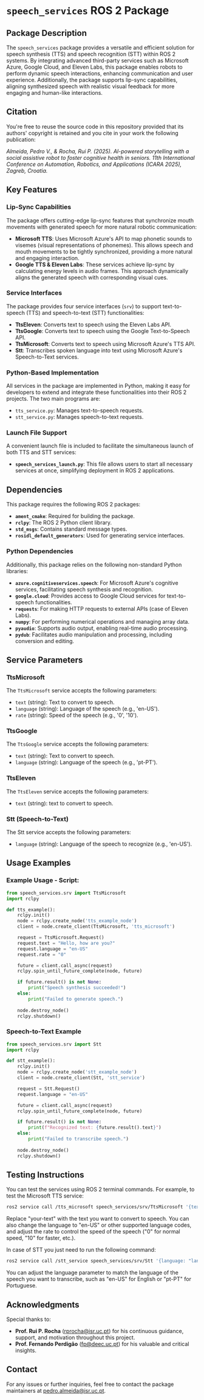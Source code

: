 # `speech_services` ROS 2 Package

## Package Description
The `speech_services` package provides a versatile and efficient solution for speech synthesis (TTS) and speech recognition (STT) within ROS 2 systems. By integrating advanced third-party services such as Microsoft Azure, Google Cloud, and Eleven Labs, this package enables robots to perform dynamic speech interactions, enhancing communication and user experience. Additionally, the package supports lip-sync capabilities, aligning synthesized speech with realistic visual feedback for more engaging and human-like interactions.

## Citation
You're free to reuse the source code in this repository provided that its authors' copyright is retained and you cite in your work the following publication:

*Almeida, Pedro V., & Rocha, Rui P. (2025). AI-powered storytelling with a social assistive robot to foster cognitive health in seniors. 11th International Conference on Automation, Robotics, and Applications (ICARA 2025), Zagreb, Croatia.*

## Key Features

### Lip-Sync Capabilities

The package offers cutting-edge lip-sync features that synchronize mouth movements with generated speech for more natural robotic communication:
- **Microsoft TTS**: Uses Microsoft Azure's API to map phonetic sounds to visemes (visual representations of phonemes). This allows speech and mouth movements to be tightly synchronized, providing a more natural and engaging interaction.
- **Google TTS & Eleven Labs**: These services achieve lip-sync by calculating energy levels in audio frames. This approach dynamically aligns the generated speech with corresponding visual cues.

### Service Interfaces

The package provides four service interfaces (`srv`) to support text-to-speech (TTS) and speech-to-text (STT) functionalities:

- **TtsEleven**: Converts text to speech using the Eleven Labs API.
- **TtsGoogle**: Converts text to speech using the Google Text-to-Speech API.
- **TtsMicrosoft**: Converts text to speech using Microsoft Azure's TTS API.
- **Stt**: Transcribes spoken language into text using Microsoft Azure's Speech-to-Text services.

### Python-Based Implementation

All services in the package are implemented in Python, making it easy for developers to extend and integrate these functionalities into their ROS 2 projects. The two main programs are:
- `tts_service.py`: Manages text-to-speech requests.
- `stt_service.py`: Manages speech-to-text requests.

### Launch File Support

A convenient launch file is included to facilitate the simultaneous launch of both TTS and STT services:
- **`speech_services_launch.py`**: This file allows users to start all necessary services at once, simplifying deployment in ROS 2 applications.

## Dependencies

This package requires the following ROS 2 packages:
- **`ament_cmake`**: Required for building the package.
- **`rclpy`**: The ROS 2 Python client library.
- **`std_msgs`**: Contains standard message types.
- **`rosidl_default_generators`**: Used for generating service interfaces.

### Python Dependencies
Additionally, this package relies on the following non-standard Python libraries:
- **`azure.cognitiveservices.speech`**: For Microsoft Azure's cognitive services, facilitating speech synthesis and recognition.
- **`google.cloud`**: Provides access to Google Cloud services for text-to-speech functionalities.
- **`requests`**: For making HTTP requests to external APIs (case of Eleven Labs).
- **`numpy`**: For performing numerical operations and managing array data.
- **`pyaudio`**: Supports audio output, enabling real-time audio processing.
- **`pydub`**: Facilitates audio manipulation and processing, including conversion and editing.

## Service Parameters
### TtsMicrosoft 
The `TtsMicrosoft` service accepts the following parameters:
- `text` (string): Text to convert to speech.
- `language` (string): Language of the speech (e.g., 'en-US').
- `rate` (string): Speed of the speech (e.g., '0', '10').

### TtsGoogle
The `TtsGoogle` service accepts the following parameters:
- `text` (string): Text to convert to speech.
- `language` (string): Language of the speech (e.g., 'pt-PT').

### TtsEleven
The `TtsEleven` service accepts the following parameters:
- `text` (string): text to convert to speech.

### Stt (Speech-to-Text)
The Stt service accepts the following parameters:
- `language` (string): Language of the speech to recognize (e.g., 'en-US').

## Usage Examples

### Example Usage - Script:
```python
from speech_services.srv import TtsMicrosoft
import rclpy

def tts_example():
    rclpy.init()
    node = rclpy.create_node('tts_example_node')
    client = node.create_client(TtsMicrosoft, 'tts_microsoft')

    request = TtsMicrosoft.Request()
    request.text = "Hello, how are you?"
    request.language = "en-US"
    request.rate = "0"

    future = client.call_async(request)
    rclpy.spin_until_future_complete(node, future)

    if future.result() is not None:
        print("Speech synthesis succeeded!")
    else:
        print("Failed to generate speech.")
    
    node.destroy_node()
    rclpy.shutdown()
```

### Speech-to-Text Example
```python
from speech_services.srv import Stt
import rclpy

def stt_example():
    rclpy.init()
    node = rclpy.create_node('stt_example_node')
    client = node.create_client(Stt, 'stt_service')

    request = Stt.Request()
    request.language = "en-US"

    future = client.call_async(request)
    rclpy.spin_until_future_complete(node, future)

    if future.result() is not None:
        print(f"Recognized text: {future.result().text}")
    else:
        print("Failed to transcribe speech.")
    
    node.destroy_node()
    rclpy.shutdown()
```

## Testing Instructions
You can test the services using ROS 2 terminal commands. For example, to test the Microsoft TTS service:

```bash
ros2 service call /tts_microsoft speech_services/srv/TtsMicrosoft '{text: "your-text", language: "pt-PT or en-US", rate: 0 or 10}'
```
Replace "your-text" with the text you want to convert to speech. You can also change the language to "en-US" or other supported language codes, and adjust the rate to control the speed of the speech ("0" for normal speed, "10" for faster, etc.).

In case of STT you just need to run the following command:
```bash
ros2 service call /stt_service speech_services/srv/Stt '{language: "language"}'
```
You can adjust the language parameter to match the language of the speech you want to transcribe, such as "en-US" for English or "pt-PT" for Portuguese.

## Acknowledgments

Special thanks to:
- **Prof. Rui P. Rocha** ([rprocha@isr.uc.pt](mailto:rprocha@isr.uc.pt)) for his continuous guidance, support, and motivation throughout this project.
- **Prof. Fernando Perdigão** ([fp@deec.uc.pt](mailto:fp@deec.uc.pt)) for his valuable and critical insights.


## Contact

For any issues or further inquiries, feel free to contact the package maintainers at [pedro.almeida@isr.uc.pt](pedro.almeida@isr.uc.pt).
